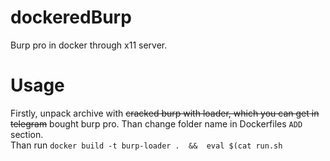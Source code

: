 # dockeredBurp
Burp pro in docker through x11 server.

# Usage
Firstly, unpack archive with ~~cracked burp with loader, which you can get in telegram~~ bought burp pro. Than change folder name in Dockerfiles `ADD` section.<br>
Than run ```docker build -t burp-loader .  &&  eval $(cat run.sh ```
